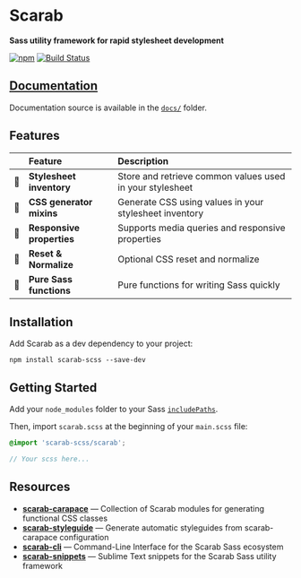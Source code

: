 # Scarab
**Sass utility framework for rapid stylesheet development**

[![npm](https://img.shields.io/npm/v/scarab-scss.svg)](https://www.npmjs.com/package/scarab-scss) [![Build Status](https://travis-ci.org/watchtowerdigital/scarab.svg?branch=master)](https://travis-ci.org/watchtowerdigital/scarab) 

## [Documentation](http://scarab.style)
Documentation source is available in the [`docs/`](docs/) folder.

## Features

|    | Feature | Description |
|:--:| :------ | :---------- |
| 🎨 | **Stylesheet inventory** | Store and retrieve common values used in your stylesheet |
| 🤖 | **CSS generator mixins** | Generate CSS using values in your stylesheet inventory |
| 🎈 | **Responsive properties** | Supports media queries and responsive properties |
| 📄 | **Reset & Normalize** | Optional CSS reset and normalize |
| 💎 | **Pure Sass functions** | Pure functions for writing Sass quickly |

## Installation

Add Scarab as a dev dependency to your project:

```
npm install scarab-scss --save-dev
```

## Getting Started

Add your `node_modules` folder to your Sass [`includePaths`](https://github.com/sass/node-sass#includepaths).

Then, import `scarab.scss` at the beginning of your `main.scss` file:

```scss
@import 'scarab-scss/scarab';

// Your scss here...
```

## Resources
* [**scarab-carapace**](https://github.com/watchtowerdigital/scarab-carapace.git) — Collection of Scarab modules for generating functional CSS classes
* [**scarab-styleguide**](https://github.com/watchtowerdigital/scarab-styleguide.git) — Generate automatic styleguides from scarab-carapace configuration
* [**scarab-cli**](https://github.com/watchtowerdigital/scarab-cli.git) — Command-Line Interface for the Scarab Sass ecosystem
* [**scarab-snippets**](https://github.com/watchtowerdigital/scarab-snippets.git) — Sublime Text snippets for the Scarab Sass utility framework
